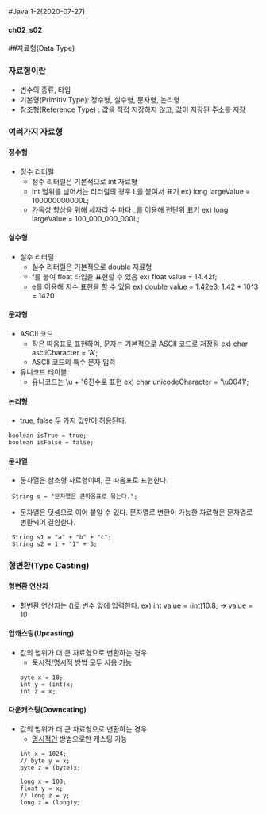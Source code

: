 #Java 1-2(2020-07-27)
#### ch02_s02
##자료형(Data Type)

### 자료형이란
 * 변수의 종류, 타입
 * 기본형(Primitiv Type): 정수형, 실수형, 문자형, 논리형
 * 참조형(Reference Type) : 값을 직접 저장하지 않고, 값이 저장된 주소를 저장
### 여러가지 자료형
#### 정수형
 * 정수 리터럴
   * 정수 리터럴은 기본적으로 int 자료형
   * int 범위를 넘어서는 리터럴의 경우 L을 붙여서 표기 ex) long largeValue = 100000000000L;
   * 가독성 향상을 위해 세자리 수 마다 _를 이용해 천단위 표기 ex) long largeValue = 100_000_000_000L;
#### 실수형
 * 실수 리터럴
   * 실수 리터럴은 기본적으로 double 자료형
   * f를 붙여 float 타입을 표현할 수 있음 ex) float value = 14.42f;
   * e를 이용해 지수 표현을 할 수 있음 ex) double value = 1.42e3; 1.42 * 10^3 = 1420
#### 문자형
 * ASCII 코드
   * 작은 따옴표로 표현하며, 문자는 기본적으로 ASCII 코드로 저장됨 ex) char asciiCharacter = 'A';
   * ASCII 코드의 특수 문자 입력
 * 유니코드 테이블
   * 유니코드는 \u + 16진수로 표현 ex) char unicodeCharacter = '\u0041';
#### 논리형
 * true, false 두 가지 값만이 허용된다.
  ````
  boolean isTrue = true;
  boolean isFalse = false;
  ````
#### 문자열
 * 문자열은 참조형 자료형이며, 큰 따옴표로 표현한다.
 ````
  String s = "문자열은 큰따옴표로 묶는다.";
 ````
 * 문자열은 덧셈으로 이어 붙일 수 있다. 문자열로 변환이 가능한 자료형은 문자열로 변환되어 결합한다.
 ````
  String s1 = "a" + "b" + "c";
  String s2 = 1 + "1" + 3;
 ````
### 형변환(Type Casting)
#### 형변환 연산자
 * 형변환 연산자는 ()로 변수 앞에 입력한다. ex) int value = (int)10.8; -> value = 10
#### 업캐스팅(Upcasting)
 * 값의 범위가 더 큰 자료형으로 변환하는 경우
   * <u>묵시적/명시적</u> 방법 모두 사용 가능
   ````
   byte x = 10;
   int y = (int)x;
   int z = x;
   ````
#### 다운캐스팅(Downcating)
 * 값의 범위가 더 큰 자료형으로 변환하는 경우
   * <u>명시적인</u> 방법으로만 캐스팅 가능
   ````
   int x = 1024;
   // byte y = x;
   byte z = (byte)x;
   
   long x = 100;
   float y = x;
   // long z = y;
   long z = (long)y;
   ````